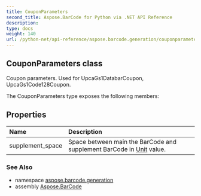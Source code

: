 ```yaml
---
title: CouponParameters
second_title: Aspose.BarCode for Python via .NET API Reference
description: 
type: docs
weight: 140
url: /python-net/api-reference/aspose.barcode.generation/couponparameters/
---
```


## CouponParameters class

Coupon parameters. Used for UpcaGs1DatabarCoupon, UpcaGs1Code128Coupon.

The CouponParameters type exposes the following members:
## Properties
| Name | Description |
| :- | :- |
|supplement_space|Space between main the BarCode and supplement BarCode in [Unit](/barcode/python-net/api-reference/aspose.barcode.generation/unit/) value.|

### See Also

* namespace [aspose.barcode.generation](/barcode/python-net/api-reference/aspose.barcode.generation/)
* assembly [Aspose.BarCode](/barcode/python-net/api-reference/)

